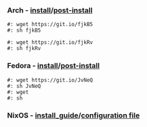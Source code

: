 ### Arch - [install](arch-install.sh)/[post-install](arch-post-install.sh)
    #: wget https://git.io/fjkB5
    #: sh fjkB5
  
    #: wget https://git.io/fjkRv
    #: sh fjkRv
### Fedora - [install](fedora-install.sh)/[post-install](fedora-post-install.sh)
    #: wget https://git.io/JvNeQ
    #: sh JvNeQ
    #: wget 
    #: sh 
### NixOS - [install_guide](install_nixos)/[configuration file](configuration.nix)
